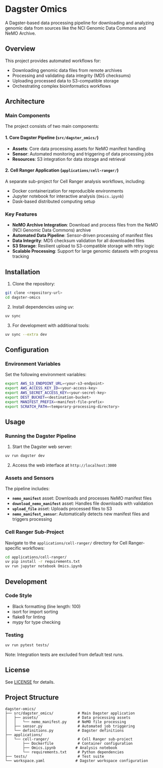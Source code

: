 # Dagster Omics

A Dagster-based data processing pipeline for downloading and analyzing genomic data from sources like the NCI Genomic Data Commons and NeMO Archive.

## Overview

This project provides automated workflows for:
- Downloading genomic data files from remote archives
- Processing and validating data integrity (MD5 checksums)
- Uploading processed data to S3-compatible storage
- Orchestrating complex bioinformatics workflows

## Architecture

### Main Components

The project consists of two main components:

#### 1. Core Dagster Pipeline (`src/dagster_omics/`)
- **Assets**: Core data processing assets for NeMO manifest handling
- **Sensor**: Automated monitoring and triggering of data processing jobs
- **Resources**: S3 integration for data storage and retrieval

#### 2. Cell Ranger Application (`applications/cell-ranger/`)
A separate sub-project for Cell Ranger analysis workflows, including:
- Docker containerization for reproducible environments
- Jupyter notebook for interactive analysis (`Omics.ipynb`)
- Dask-based distributed computing setup

### Key Features

- **NeMO Archive Integration**: Download and process files from the NeMO (NCI Genomic Data Commons) archive
- **Automated Data Pipeline**: Sensor-driven processing of manifest files
- **Data Integrity**: MD5 checksum validation for all downloaded files
- **S3 Storage**: Resilient upload to S3-compatible storage with retry logic
- **Scalable Processing**: Support for large genomic datasets with progress tracking

## Installation

1. Clone the repository:
```bash
git clone <repository-url>
cd dagster-omics
```

2. Install dependencies using uv:
```bash
uv sync
```

3. For development with additional tools:
```bash
uv sync --extra dev
```

## Configuration

### Environment Variables

Set the following environment variables:

```bash
export AWS_S3_ENDPOINT_URL=<your-s3-endpoint>
export AWS_ACCESS_KEY_ID=<your-access-key>
export AWS_SECRET_ACCESS_KEY=<your-secret-key>
export DEST_BUCKET=<destination-bucket>
export MANIFEST_PREFIX=<manifest-file-prefix>
export SCRATCH_PATH=<temporary-processing-directory>
```

## Usage

### Running the Dagster Pipeline

1. Start the Dagster web server:
```bash
uv run dagster dev
```

2. Access the web interface at `http://localhost:3000`

### Assets and Sensors

The pipeline includes:

- **`nemo_manifest`** asset: Downloads and processes NeMO manifest files
- **`download_nemo_manifest`** asset: Handles file downloads with validation
- **`upload_file`** asset: Uploads processed files to S3
- **`nemo_manifest_sensor`**: Automatically detects new manifest files and triggers processing

### Cell Ranger Sub-Project

Navigate to the `applications/cell-ranger/` directory for Cell Ranger-specific workflows:

```bash
cd applications/cell-ranger/
uv pip install -r requirements.txt
uv run jupyter notebook Omics.ipynb
```

## Development

### Code Style
- Black formatting (line length: 100)
- isort for import sorting
- flake8 for linting
- mypy for type checking

### Testing
```bash
uv run pytest tests/
```

Note: Integration tests are excluded from default test runs.

## License

See [LICENSE](LICENSE) for details.

## Project Structure

```
dagster-omics/
├── src/dagster_omics/           # Main Dagster application
│   ├── assets/                  # Data processing assets
│   │   └── nemo_manifest.py     # NeMO file processing
│   ├── sensor.py                # Automated job triggering
│   └── definitions.py           # Dagster definitions
├── applications/
│   └── cell-ranger/             # Cell Ranger sub-project
│       ├── Dockerfile           # Container configuration
│       ├── Omics.ipynb         # Analysis notebook
│       └── requirements.txt     # Python dependencies
├── tests/                       # Test suite
└── workspace.yaml              # Dagster workspace configuration
```